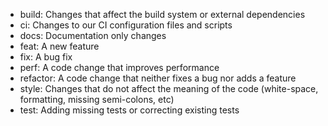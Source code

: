 *   build: Changes that affect the build system or external dependencies 
*   ci: Changes to our CI configuration files and scripts
*   docs: Documentation only changes
*   feat: A new feature
*   fix: A bug fix
*   perf: A code change that improves performance
*   refactor: A code change that neither fixes a bug nor adds a feature
*   style: Changes that do not affect the meaning of the code (white-space, formatting, missing semi-colons, etc)
*   test: Adding missing tests or correcting existing tests